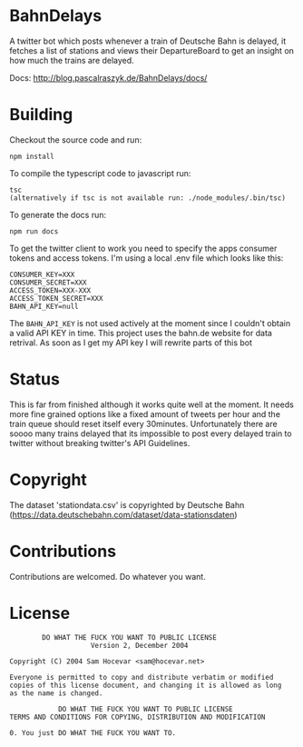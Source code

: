 # BahnDelays
A twitter bot which posts whenever a train of Deutsche Bahn
is delayed, it fetches a list of stations and views their DepartureBoard 
to get an insight on how much the trains are delayed.

Docs: http://blog.pascalraszyk.de/BahnDelays/docs/

# Building
Checkout the source code and run:
```
npm install
```

To compile the typescript code to javascript run:
```
tsc
(alternatively if tsc is not available run: ./node_modules/.bin/tsc)
```

To generate the docs run:
```
npm run docs
```

To get the twitter client to work you need to specify the apps consumer tokens and access tokens.
I'm using a local .env file which looks like this:

```
CONSUMER_KEY=XXX
CONSUMER_SECRET=XXX
ACCESS_TOKEN=XXX-XXX
ACCESS_TOKEN_SECRET=XXX
BAHN_API_KEY=null
```

The `BAHN_API_KEY` is not used actively at the moment since I couldn't obtain a valid API KEY in time.
This project uses the bahn.de website for data retrival. As soon as I get my API key I will rewrite parts of this bot

# Status
This is far from finished although it works quite well at the moment. 
It needs more fine grained options like a fixed amount of tweets per hour and the
train queue should reset itself every 30minutes. Unfortunately there are soooo many trains delayed 
that its impossible to post every delayed train to twitter without breaking twitter's API Guidelines.

# Copyright
The dataset 'stationdata.csv' is copyrighted by Deutsche Bahn (https://data.deutschebahn.com/dataset/data-stationsdaten)

# Contributions
Contributions are welcomed. Do whatever you want.

# License
            DO WHAT THE FUCK YOU WANT TO PUBLIC LICENSE 
                        Version 2, December 2004 

    Copyright (C) 2004 Sam Hocevar <sam@hocevar.net> 

    Everyone is permitted to copy and distribute verbatim or modified 
    copies of this license document, and changing it is allowed as long 
    as the name is changed. 

                DO WHAT THE FUCK YOU WANT TO PUBLIC LICENSE 
    TERMS AND CONDITIONS FOR COPYING, DISTRIBUTION AND MODIFICATION 

    0. You just DO WHAT THE FUCK YOU WANT TO.